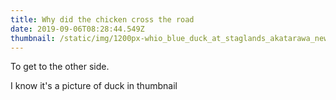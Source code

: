 ```yaml
---
title: Why did the chicken cross the road
date: 2019-09-06T08:28:44.549Z
thumbnail: /static/img/1200px-whio_blue_duck_at_staglands_akatarawa_new_zealand.jpg
---
```

To get to the other side.

I know it's a picture of duck in thumbnail
